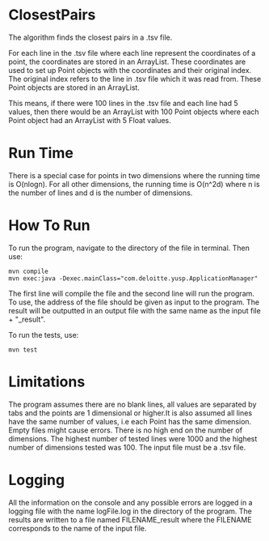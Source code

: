 # ClosestPairs
The algorithm finds the closest pairs in a .tsv file.

For each line in the .tsv file where each line represent the coordinates of a point, the coordinates are stored in an ArrayList<Float>. These coordinates are used to set up Point objects with the coordinates and their original index. The original index refers to the line in .tsv file which it was read from.
These Point objects are stored in an ArrayList<Point>.

This means, if there were 100 lines in the .tsv file and each line had 5 values, then there would be an ArrayList<Point> with 100 Point objects where each Point object had an ArrayList<Float> with 5 Float values.

# Run Time
There is a special case for points in two dimensions where the running time is O(nlogn).
For all other dimensions, the running time is O(n^2d) where n is the number of lines and d is the number of dimensions.

# How To Run
To run the program, navigate to the directory of the file in terminal. Then use:

```
mvn compile
mvn exec:java -Dexec.mainClass="com.deloitte.yusp.ApplicationManager"
```

The first line will compile the file and the second line will run the program. 
To use, the address of the file should be given as input to the program. The result will be outputted in an output file with the same name as the input file + "_result".

To run the tests, use:

```
mvn test
```

# Limitations
The program assumes there are no blank lines, all values are separated by tabs and the points are 1 dimensional or higher.It is also assumed all lines have the same number of values, i.e each Point has the same dimension. Empty files might cause errors. There is no high end on the number of dimensions. The highest number of tested lines were 1000 and the highest number of dimensions tested was 100.
The input file must be a .tsv file.

# Logging
All the information on the console and any possible errors are logged in a logging file with the name logFile.log in the directory of the program. The results are written to a file named FILENAME_result where the FILENAME corresponds to the name of the input file.
